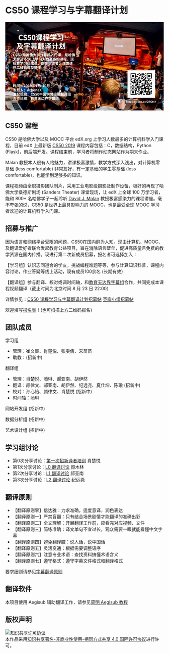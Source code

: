 # CS50 课程学习与字幕翻译计划

![poster](images/poster.jpg)

## CS50 课程
CS50 是哈佛大学以及 MOOC 平台 edX.org 上学习人数最多的计算机科学入门课程，目前 edX 上最新版 [CS50 2019](https://courses.edx.org/courses/course-v1:HarvardX+CS50+X/course/) 课程内容包括：C，数据结构，Python (Flask)，前后端开发。课程结束前，学习者将制作动态网站作为期末作业。

Malan 教授本人很有人格魅力，讲课极富激情，教学方式深入浅出，对计算机零基础 (less comfortable) 非常友好，有一定基础的学生零基础 (less comfortable)，也能学到足够多的知识。

课程视频由全职摄影团队制片，采用工业电影级摄影及制作设备，极好的再现了哈佛大学桑德斯剧场 (Sanders Theater) 课堂现场，让 edX 上全球 100 万学习者，能和 800+ 名哈佛学子一起聆听 [David J. Malan](https://en.wikipedia.org/wiki/David\_J.\_Malan) 教授极富感染力的课程讲座。毫不夸张的说，CS50 是世界上最具影响力的 MOOC，也是最受全球 MOOC 学习者欢迎的计算机科学入门课。

##  招募与推广

因为语言和网络平台受限的问题，CS50在国内鲜为人知。现由计算机、MOOC、及翻译爱好者联合发起教育公益项目，旨在消除语言壁垒，促进高质量且免费的教学资源在国内传播。现进行第二次新成员招募，报名者可选择加入：

【学习组】认识志同道合的学友，挑战编程难题等等，参与计算知识科普，课程内容讨论，作业答疑等线上活动，现有成员100余名 (长期有效）

【翻译组】参与翻译、校对或调时间轴，和[教育无边界字幕组](http://www.edu-infinity.org/20851201102510520204.html)合作，共同完成本课程视频翻译（截止时间为北京时间 8 月 23 日 22:00）

详情参见：[CS50 课程学习与字幕翻译计划招募帖](hello,new.md) [豆瓣小组招募帖](https://www.douban.com/group/topic/148602699/)

欢迎填写[报名表](http://wjx.cn/jq/43792277.aspx)！(也可扫描上方二维码报名)

## 团队成员
学习组
* 管理：崔文辰、肖楚悦、张雯倩、宋苗苗
* 助教：(招新中) 

翻译组 
* 管理：肖楚悦、蔺琳、郝亚南、胡伊然
* 翻译：颜律文、郝亚南、胡伊然、纪远尧、夏仕坤、陈瑜 (招新中)  
* 校对：孙心怡、颜律文、肖楚悦  (招新中)    
* 时间轴：蔺琳  

网站开发组 (招新中)  

数据分析组 (招新中)  

艺术设计组 (招新中)  

## 学习组讨论

* 第0次分享讨论：[第一次招新译者培训](study-group-discussion/study-group-discussion0.md) 肖楚悦
* 第1次分享讨论：[L0 翻译讨论](study-group-discussion/study-group-discussion1.md) 颜木林
* 第2次分享讨论：[L1 翻译讨论](study-group-discussion/study-group-discussion2.md) 郝亚南
* 第3次分享讨论：[L2 翻译讨论](study-group-discussion/study-group-discussion3.md) 纪远尧

## 翻译原则 
* 【翻译原则零】信达雅：力求准确，适度意译，润色表达
* 【翻译原则一】严禁盲翻：只有结合场景剧情才能翻译的准确出彩
* 【翻译原则二】全文理解：开展翻译工作前，应看完对应视频、文件
* 【翻译原则三】简练准确：译文单句不宜过长，观众需要一眼就能看懂中文字幕
* 【翻译原则四】避免翻译腔：说人话，说中国话
* 【翻译原则五】灵活变通：根据需要调整语序
* 【翻译原则六】注意专业术语：查找资料搞懂术语含义
* 【翻译原则七】遵守格式：遵守字幕文件格式和翻译格式

要求细则请参见[字幕翻译原则](principles-of-subtitle-translation.md)
 
## 翻译软件

本项目使用 Aegisub 辅助翻译工作，请参见[简明 Aegisub 教程](Aegisub_Tutorial.md)

## 版权声明

<a rel="license" href="http://creativecommons.org/licenses/by-nc-sa/4.0/"><img alt="知识共享许可协议" style="border-width:0" src="https://i.creativecommons.org/l/by-nc-sa/4.0/88x31.png" /></a><br />本作品采用<a rel="license" href="http://creativecommons.org/licenses/by-nc-sa/4.0/">知识共享署名-非商业性使用-相同方式共享 4.0 国际许可协议</a>进行许可。
